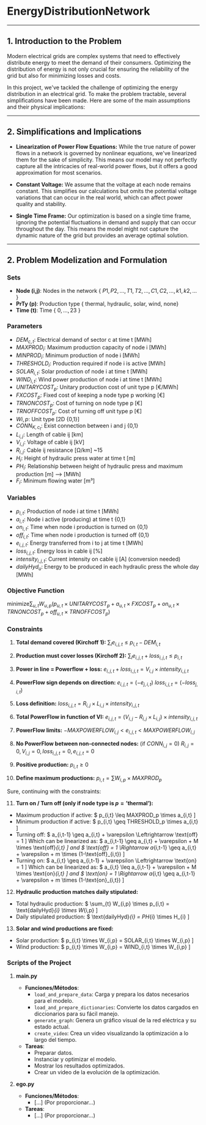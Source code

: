 # EnergyDistributionNetwork

---

## 1. Introduction to the Problem

Modern electrical grids are complex systems that need to effectively distribute energy to meet the demand of their consumers. Optimizing the distribution of energy is not only crucial for ensuring the reliability of the grid but also for minimizing losses and costs.

In this project, we've tackled the challenge of optimizing the energy distribution in an electrical grid. To make the problem tractable, several simplifications have been made. Here are some of the main assumptions and their physical implications:

---

## 2. Simplifications and Implications

- **Linearization of Power Flow Equations:** While the true nature of power flows in a network is governed by nonlinear equations, we've linearized them for the sake of simplicity. This means our model may not perfectly capture all the intricacies of real-world power flows, but it offers a good approximation for most scenarios.
  
- **Constant Voltage:** We assume that the voltage at each node remains constant. This simplifies our calculations but omits the potential voltage variations that can occur in the real world, which can affect power quality and stability.
  
- **Single Time Frame:** Our optimization is based on a single time frame, ignoring the potential fluctuations in demand and supply that can occur throughout the day. This means the model might not capture the dynamic nature of the grid but provides an average optimal solution.

---

## 2. Problem Modelization and Formulation

### Sets

- **Node (i,j)**: Nodes in the network { $P1,P2,\ldots, T1,T2,\ldots, C1,C2,\ldots, k1,k2,\ldots$ }
- **PrTy (p)**: Production type { thermal, hydraulic, solar, wind, none} 
- **Time (t)**: Time { $0, \ldots, 23$ }

### Parameters

- $DEM_{c,t}$: Electrical demand of sector c at time t [MWh]
- $MAXPROD_{i}$: Maximum production capacity of node i [MWh]
- $MINPROD_{i}$: Minimum production of node i [MWh]
- $THRESHOLD_{i}$: Production required if node i is active [MWh]
- $SOLAR_{i,t}$: Solar production of node i at time t [MWh]
- $WIND_{i,t}$: Wind power production of node i at time t [MWh]
- $UNITARYCOST_{p}$: Unitary production cost of unit type p [€/MWh]
- $FXCOST_{p}$: Fixed cost of keeping a node type p working [€]
- $TRNONCOST_{p}$: Cost of turning on node type p [€]
- $TRNOFFCOST_{p}$: Cost of turning off unit type p [€]
- $W{i,p}$: Unit type [2D {0,1}]
- $CONN_{K,c_t}$: Exist connection between i and j {0,1}
- $L_{i,j}$: Length of cable ij [km]
- $V_{i,j}$: Voltage of cable ij [kV]
- $R_{i,j}$: Cable ij resistance [Ω/km] ~15
- $H_{i}$: Height of hydraulic press water at time t [m]
- $PH_{i}$: Relationship between height of hydraulic press and maximum production [m] —> [MWh]
- $F_{i}$: Minimum flowing water [m³]

### Variables

- $p_{i,t}$: Production of node i at time t [MWh]
- $a_{i,t}$: Node i active (producing) at time t {0,1}
- $on_{i,t}$: Time when node i production is turned on {0,1}
- $off_{i,t}$: Time when node i production is turned off {0,1}
- $e_{i,j,t}$: Energy transferred from i to j at time t [MWh]
- $loss_{i,j,t}$: Energy loss in cable ij [%]
- $intensity_{i,j,t}$: Current intensity on cable ij [A] (conversion needed)
- $dailyHyd_{u}$: Energy to be produced in each hydraulic press the whole day [MWh]

### Objective Function

$\text{minimize} \sum_{u,t} W_{u,p} \left( p_{u,t} \times UNITARYCOST_{p} + a_{u,t} \times FXCOST_{p} + on_{u,t} \times TRNONCOST_{p} + off_{u,t} \times TRNOFFCOST_{p} \right)$

### Constraints

1. **Total demand covered (Kirchoff 1):**
$\sum_{i} e_{i,j,t} \leq p_{i,t} - DEM_{i,t}$

2. **Production must cover losses (Kirchoff 2):**
$\sum_{i} e_{i,j,t} + loss_{i,j,t} \leq p_{i,t}$

3. **Power in line = Powerflow + loss:**
$e_{i,j,t} + loss_{i,j,t} = V_{i,j} \times intensity_{i,j,t}$

4. **PowerFlow sign depends on direction:**
$e_{i,j,t} = (- e_{j,i,t})$
$loss_{i,j,t} = (- loss_{j,i,t})$

5. **Loss definition:**
$loss_{i,j,t} = R_{i,j} \times L_{i,j} \times intensity_{i,j,t}$

6. **Total PowerFlow in function of VI:**
$e_{i,j,t} = (V_{i,j} - R_{i,j} \times L_{i,j}) \times intensity_{i,j,t}$

7. **PowerFlow limits:**
$- MAXPOWERFLOW_{i,j} < e_{i,j,t} < MAXPOWERFLOW_{i,j}$

8. **No PowerFlow between non-connected nodes:** (if $CONN_{i,j} = 0$)
$R_{i,j} = 0, V_{i,j} = 0, loss_{i,j,t} = 0, e_{i,j,t} = 0$

9. **Positive production:**
$p_{i,t} \geq 0$

10. **Define maximum productions:**
$p_{i,t} = \sum W_{i,p} \times MAXPROD_{p}$

Sure, continuing with the constraints:

11. **Turn on / Turn off (only if node type is $p = \text{'thermal'}$):**
   - Maximum production if active:
     $     p_{i,t} \leq MAXPROD_p \times a_{i,t}
     \]
   - Minimum production if active:
     $     p_{i,t} \geq THRESHOLD_p \times a_{i,t}
     \]
   - Turning off:
     $     a_{i,t-1} \geq a_{i,t} + \varepsilon \Leftrightarrow \text{off} = 1
     \]
     Which can be linearized as:
     $     a_{i,t-1} \geq a_{i,t} + \varepsilon + M \times \text{off}_{i,t}
     \]
     and
     $     \text{off} = 1 \Rightarrow a_{i,t-1} \geq a_{i,t} + \varepsilon + m \times (1-\text{off}_{i,t})
     \]
   - Turning on:
     $     a_{i,t} \geq a_{i,t-1} + \varepsilon \Leftrightarrow \text{on} = 1
     \]
     Which can be linearized as:
     $     a_{i,t} \leq a_{i,t-1} + \varepsilon + M \times \text{on}_{i,t}
     \]
     and
     $     \text{on} = 1 \Rightarrow a_{i,t} \geq a_{i,t-1} + \varepsilon + m \times (1-\text{on}_{i,t})
     \]

12. **Hydraulic production matches daily stipulated:**
   - Total hydraulic production:
     $     \sum_{t} W_{i,p} \times p_{i,t} = \text{dailyHyd}_{i} \times W_{i,p}
     \]
   - Daily stipulated production:
     $     \text{dailyHyd}_{i} = PH_{i} \times H_{i}
     \]

13. **Solar and wind productions are fixed:**
   - Solar production:
     $     p_{i,t} \times W_{i,p} = SOLAR_{i,t} \times W_{i,p}
     \]
   - Wind production:
     $     p_{i,t} \times W_{i,p} = WIND_{i,t} \times W_{i,p}
     \]



### Scripts of the Project

1. **main.py**
    - **Funciones/Métodos**:
        - `load_and_prepare_data`: Carga y prepara los datos necesarios para el modelo.
        - `load_and_prepare_dictionaries`: Convierte los datos cargados en diccionarios para su fácil manejo.
        - `generate_graph`: Genera un gráfico visual de la red eléctrica y su estado actual.
        - `create_video`: Crea un video visualizando la optimización a lo largo del tiempo.
    - **Tareas**:
        - Preparar datos.
        - Instanciar y optimizar el modelo.
        - Mostrar los resultados optimizados.
        - Crear un video de la evolución de la optimización.

2. **ego.py**
    - **Funciones/Métodos**:
        - [...] (Por proporcionar...)
    - **Tareas**:
        - [...] (Por proporcionar...)

